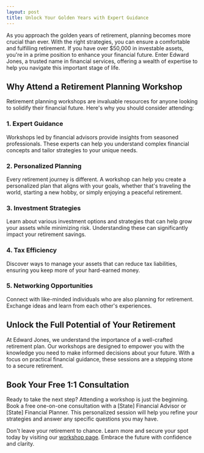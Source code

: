 ```yaml
---
layout: post
title: Unlock Your Golden Years with Expert Guidance
---
```



As you approach the golden years of retirement, planning becomes more crucial than ever. With the right strategies, you can ensure a comfortable and fulfilling retirement. If you have over $50,000 in investable assets, you're in a prime position to enhance your financial future. Enter Edward Jones, a trusted name in financial services, offering a wealth of expertise to help you navigate this important stage of life.

## Why Attend a Retirement Planning Workshop

Retirement planning workshops are invaluable resources for anyone looking to solidify their financial future. Here's why you should consider attending:

### 1. Expert Guidance

Workshops led by financial advisors provide insights from seasoned professionals. These experts can help you understand complex financial concepts and tailor strategies to your unique needs.

### 2. Personalized Planning

Every retirement journey is different. A workshop can help you create a personalized plan that aligns with your goals, whether that's traveling the world, starting a new hobby, or simply enjoying a peaceful retirement.

### 3. Investment Strategies

Learn about various investment options and strategies that can help grow your assets while minimizing risk. Understanding these can significantly impact your retirement savings.

### 4. Tax Efficiency

Discover ways to manage your assets that can reduce tax liabilities, ensuring you keep more of your hard-earned money.

### 5. Networking Opportunities

Connect with like-minded individuals who are also planning for retirement. Exchange ideas and learn from each other's experiences.

## Unlock the Full Potential of Your Retirement

At Edward Jones, we understand the importance of a well-crafted retirement plan. Our workshops are designed to empower you with the knowledge you need to make informed decisions about your future. With a focus on practical financial guidance, these sessions are a stepping stone to a secure retirement.

## Book Your Free 1:1 Consultation

Ready to take the next step? Attending a workshop is just the beginning. Book a free one-on-one consultation with a [State] Financial Advisor or [State] Financial Planner. This personalized session will help you refine your strategies and answer any specific questions you may have.

Don't leave your retirement to chance. Learn more and secure your spot today by visiting our [workshop page](https://workshopsforretirement.com). Embrace the future with confidence and clarity.